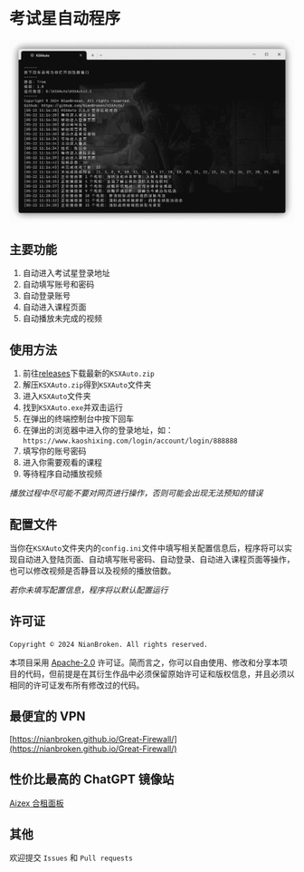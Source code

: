 # 考试星自动程序

<img src="https://raw.githubusercontent.com/NianBroken/KSXAuto/main/runImg.png" style="zoom:60%;" />

## 主要功能

1. 自动进入考试星登录地址
2. 自动填写账号和密码
3. 自动登录账号
4. 自动进入课程页面
5. 自动播放未完成的视频

## 使用方法

1. 前往[releases](https://github.com/NianBroken/KSXAuto/releases/latest "releases")下载最新的`KSXAuto.zip`
2. 解压`KSXAuto.zip`得到`KSXAuto`文件夹
3. 进入`KSXAuto`文件夹
4. 找到`KSXAuto.exe`并双击运行
5. 在弹出的终端控制台中按下回车
6. 在弹出的浏览器中进入你的登录地址，如：`https://www.kaoshixing.com/login/account/login/888888`
7. 填写你的账号密码
8. 进入你需要观看的课程
9. 等待程序自动播放视频

_播放过程中尽可能不要对网页进行操作，否则可能会出现无法预知的错误_

## 配置文件

当你在`KSXAuto`文件夹内的`config.ini`文件中填写相关配置信息后，程序将可以实现自动进入登陆页面、自动填写账号密码、自动登录、自动进入课程页面等操作，也可以修改视频是否静音以及视频的播放倍数。

_若你未填写配置信息，程序将以默认配置运行_

## 许可证

`Copyright © 2024 NianBroken. All rights reserved.`

本项目采用 [Apache-2.0](https://www.apache.org/licenses/LICENSE-2.0 "Apache-2.0") 许可证。简而言之，你可以自由使用、修改和分享本项目的代码，但前提是在其衍生作品中必须保留原始许可证和版权信息，并且必须以相同的许可证发布所有修改过的代码。

## 最便宜的 VPN

[https://nianbroken.github.io/Great-Firewall/](https://nianbroken.github.io/Great-Firewall/)

## 性价比最高的 ChatGPT 镜像站
[Aizex 合租面板](https://aizex.klaio.top/)

## 其他

欢迎提交 `Issues` 和 `Pull requests`
